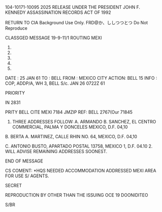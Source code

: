 104-10171-10095 2025 RELEASE UNDER THE PRESIDENT JOHN F. KENNEDY ASSASSINATION RECORDS ACT OF 1992

RETURN TO CIA
Background Use Only. FRD@か、ししつつとつ
Do Not Reproduce

CLASSGED MESSAGE
19-9-11/1
ROUTING
MEXI

1.
2.
3.
4.
5.

DATE : 25 JAN 61
TO : BELL
FROM : MEXICO CITY
ACTION: BELL 15
INFO : COP, ADDP/A, WH 3, BELL S/c.
JAN 26 0722Z 61

PRIORITY

IN 2831

PRITY BELL CITE MEXI 7184
JMZIP
REF: BELL 2767(Our 71845
1. THREE ADDRESSES FOLLOW:
A. ARMANDO B. SANCHEZ, EL CENTRO COMMERCIAL, PALMA Y DONCELES
MEXICO, D.F.
04,10

B. BERTA A. MARTINEZ, CALLE RHIN NO. 64, MEXICO, D.F.
04,10

C. ANTONIO BUSTO, APARTADO POSTAL 13758, MEXICO 1, D.F.
04.10
2. WILL ADVISE REMAINING ADDRESSES SOONEST.

END OF MESSAGE

CS COMENT: *HQS NEEDED ACCOMMODATION ADDRESSED MEXI AREA FOR USE
S/ AGENTS.

SECRET

REPRODUCTION BY OTHER THAN THE ISSUING OCE 19 DOONIDITEO

S/BR
